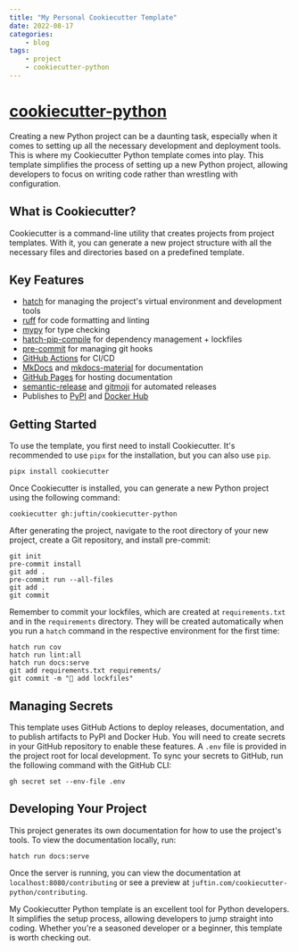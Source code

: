 ```yaml
---
title: "My Personal Cookiecutter Template"
date: 2022-08-17
categories:
    - blog
tags:
    - project
    - cookiecutter-python
---
```


# [cookiecutter-python]

Creating a new Python project can be a daunting task, especially when it comes to
setting up all the necessary development and deployment tools. This is where my
Cookiecutter Python template comes into play. This template simplifies the process
of setting up a new Python project, allowing developers to focus on writing code
rather than wrestling with configuration.

## What is Cookiecutter?

Cookiecutter is a command-line utility that creates projects from project templates.
With it, you can generate a new project structure with all the necessary files
and directories based on a predefined template.

## Key Features

-   [hatch] for managing the project's virtual environment and development tools
-   [ruff] for code formatting and linting
-   [mypy] for type checking
-   [hatch-pip-compile] for dependency management + lockfiles
-   [pre-commit] for managing git hooks
-   [GitHub Actions] for CI/CD
-   [MkDocs] and [mkdocs-material] for documentation
-   [GitHub Pages] for hosting documentation
-   [semantic-release] and [gitmoji] for automated releases
-   Publishes to [PyPI] and [Docker Hub]

## Getting Started

To use the template, you first need to install Cookiecutter. It's recommended to use `pipx`
for the installation, but you can also use `pip`.

```shell
pipx install cookiecutter
```

Once Cookiecutter is installed, you can generate a new Python project using the
following command:

```shell
cookiecutter gh:juftin/cookiecutter-python
```

After generating the project, navigate to the root directory of your new project,
create a Git repository, and install pre-commit:

```shell
git init
pre-commit install
git add .
pre-commit run --all-files
git add .
git commit
```

Remember to commit your lockfiles, which are created at `requirements.txt` and in
the `requirements` directory. They will be created automatically when you run a
`hatch` command in the respective environment for the first time:

```shell
hatch run cov
hatch run lint:all
hatch run docs:serve
git add requirements.txt requirements/
git commit -m "🔐 add lockfiles"
```

## Managing Secrets

This template uses GitHub Actions to deploy releases, documentation, and to publish artifacts
to PyPI and Docker Hub. You will need to create secrets in your GitHub repository to enable
these features. A `.env` file is provided in the project root for local development. To sync
your secrets to GitHub, run the following command with the GitHub CLI:

```shell
gh secret set --env-file .env
```

## Developing Your Project

This project generates its own documentation for how to use the project's tools. To view
the documentation locally, run:

```shell
hatch run docs:serve
```

Once the server is running, you can view the documentation at `localhost:8080/contributing` or
see a preview at `juftin.com/cookiecutter-python/contributing`.

My Cookiecutter Python template is an excellent tool for Python developers.
It simplifies the setup process, allowing developers to jump straight into coding. Whether
you're a seasoned developer or a beginner, this template is worth checking out.

[pre-commit]: https://github.com/pre-commit/pre-commit
[gitmoji]: https://gitmoji.dev
[semantic-release]: https://github.com/semantic-release/semantic-release
[Cookiecutter]: https://github.com/cookiecutter/cookiecutter
[hatch]: https://github.com/pypa/hatch
[MkDocs]: https://github.com/mkdocs/mkdocs
[mkdocs-material]: https://github.com/squidfunk/mkdocs-material
[Github Actions]: https://github.com/features/actions
[Github Pages]: https://pages.github.com/
[juftin]: https://github.com/juftin
[pipx]: https://github.com/pypa/pipx
[PyPI]: https://pypi.org/
[Docker Hub]: https://hub.docker.com/
[hatch-pip-compile]: https://github.com/juftin/hatch-pip-compile
[GitHub CLI]: https://cli.github.com/
[localhost:8080/contributing]: http://localhost:8080/contributing
[ruff]: https://github.com/astral/ruff/
[mypy]: https://github.com/python/mypy
[juftin.com/cookiecutter-python/contributing]: https://juftin.com/cookiecutter-python/contributing/
[cookiecutter-python]: https://github.com/juftin/cookiecutter-python
